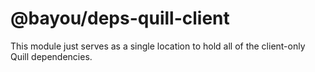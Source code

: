 @bayou/deps-quill-client
========================

This module just serves as a single location to hold all of the client-only
Quill dependencies.
